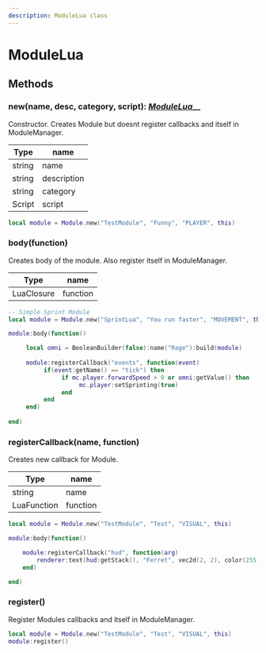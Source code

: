 ```yaml
---
description: ModuleLua class
---
```


# ModuleLua

## Methods

### new(name, desc, category, script): [_ModuleLua_](modulelua.md)__

Constructor. Creates Module but doesnt register callbacks and itself in ModuleManager.

| Type   | name        |
| ------ | ----------- |
| string | name        |
| string | description |
| string | category    |
| Script | script      |

```lua
local module = Module.new("TestModule", "Funny", "PLAYER", this)
```

### body(function)

Creates body of the module. Also register itself in ModuleManager.

| Type       | name     |
| ---------- | -------- |
| LuaClosure | function |

```lua
-- Simple Sprint Module
local module = Module.new("SprintLua", "You run faster", "MOVEMENT", this)

module:body(function()

     local omni = BooleanBuilder(false):name("Rage"):build(module)
     
     module:registerCallback("events", function(event)
          if(event:getName() == "tick") then
               if mc.player.forwardSpeed > 0 or omni:getValue() then
                    mc.player:setSprinting(true)
               end
          end
     end)
     
end)
```

### registerCallback(name, function)

Creates new callback for Module.

| Type        | name     |
| ----------- | -------- |
| string      | name     |
| LuaFunction | function |

```lua
local module = Module.new("TestModule", "Test", "VISUAL", this)

module:body(function()

    module:registerCallback("hud", function(arg)
        renderer:text(hud:getStack(), "Ferret", vec2d(2, 2), color(255, 255, 255, 255))
    end)

end)
```

### register()

Register Modules callbacks and itself in ModuleManager.

```lua
local module = Module.new("TestModule", "Test", "VISUAL", this)
module:register()
```

